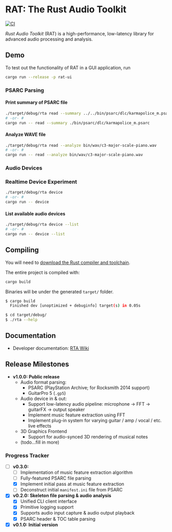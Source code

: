 # RAT: The Rust Audio Toolkit #

[![CI](https://github.com/daniellivingston/rust-audio-toolkit/actions/workflows/rust.yml/badge.svg)](https://github.com/daniellivingston/realtime-audio-rs/actions/workflows/rust.yml)

*Rust Audio Toolkit* (RAT) is a high-performance, low-latency library for advanced audio processing and analysis.

## Demo

To test out the functionality of RAT in a GUI application, run

```sh
cargo run --release -p rat-ui
```

### PSARC Parsing

#### Print summary of PSARC file

```sh
./target/debug/rta read --summary ../../bin/psarc/dlc/karmapolice_m.psarc
# -or- #
cargo run -- read --summary ./bin/psarc/dlc/karmapolice_m.psarc
```

#### Analyze WAVE file

```sh
./target/debug/rta read --analyze bin/wav/c3-major-scale-piano.wav
# -or- #
cargo run -- read --analyze bin/wav/c3-major-scale-piano.wav
```

### Audio Devices

### Realtime Device Experiment

```sh
./target/debug/rta device
# -or- #
cargo run -- device
```

#### List available audio devices

```sh
./target/debug/rta device --list
# -or- #
cargo run -- device --list
```

## Compiling

You will need to [download the Rust compiler and toolchain](https://www.rust-lang.org/tools/install).

The entire project is compiled with:

```sh
cargo build
```

Binaries will be under the generated `target/` folder.

```sh
$ cargo build
  Finished dev [unoptimized + debuginfo] target(s) in 0.05s

$ cd target/debug/
$ ./rta --help
```

## Documentation

- Developer documentation: [RTA Wiki](https://github.com/daniellivingston/realtime-audio-rs/wiki)

## Release Milestones

- **v1.0.0: Public release**
  - Audio format parsing:
    - PSARC (PlayStation Archive; for Rocksmith 2014 support)
    - GuitarPro 5 (`.gp5`)
  - Audio device in & out:
    - Support low-latency audio pipeline: microphone -> FFT -> guitarFX -> output speaker
    - Implement music feature extraction using FFT
    - Implement plug-in system for varying guitar / amp / vocal / etc. live effects
  - 3D Graphics Frontend
    - Support for audio-synced 3D rendering of musical notes
  - (todo...fill in more)

### Progress Tracker

- [ ] **v0.3.0:**
  - [ ] Implementation of music feature extraction algorithm
  - [ ] Fully-featured PSARC file parsing
  - [x] Implement initial pass at music feature extraction
  - [ ] Deconstruct initial `manifest.ini` file from PSARC
- [x] **v0.2.0: Skeleton file parsing & audio analysis**
  - [x] Unified CLI client interface
  - [x] Primitive logging support
  - [x] Supports audio input capture & audio output playback
  - [x] PSARC header & TOC table parsing
- [x] **v0.1.0: Initial version**
